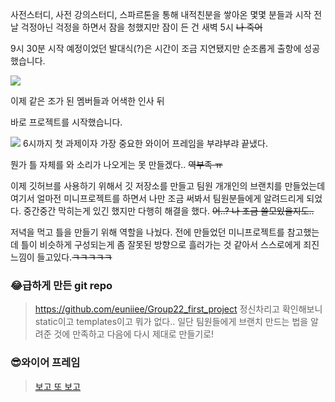 사전스터디, 사전 강의스터디, 스파르톤을 통해 내적친분을 쌓아온 몇몇 분들과
시작 전날 걱정아닌 걱정을 하면서 잠을 청했지만 잠이 든 건 새벽 5시 ~~나 죽어~~ 

9시 30분 시작 예정이었던 발대식(?)은 시간이 조금 지연됐지만 순조롭게 출항에 성공했습니다.




![](https://images.velog.io/images/2_juzzang/post/b6e1159f-5747-4577-b71a-c8ae667e978c/09.13-1.PNG)

이제 같은 조가 된 멤버들과 어색한 인사 뒤

바로 프로젝트를 시작했습니다.
 
![](https://images.velog.io/images/2_juzzang/post/3a49c0d8-73a8-4619-aced-37e6e6f6f2b3/09.13-2.PNG)
6시까지 첫 과제이자 가장 중요한 와이어 프레임을 부랴부랴 끝냈다.

뭔가 틀 자체를 와 소리가 나오게는 못 만들겠다.. ~~역부족 ㅠ~~

이제 깃허브를 사용하기 위해서 깃 저장소를 만들고 팀원 개개인의 브랜치를 만들었는데
여기서 얼마전 미니프로젝트를 하면서 나만 조금 써봐서 팀원분들에게 알려드리게 되었다.
중간중간 막히는게 있긴 했지만 다행히 해결을 했다.
~~어..? 나 조금 쓸모있을지도..~~

저녁을 먹고 틀을 만들기 위해 역할을 나눴다.
전에 만들었던 미니프로젝트를 참고했는데 틀이 비슷하게 구성되는게 좀 잘못된 방향으로 흘러가는 것 같아서 스스로에게 죄진 느낌이 들고있다.~~ㅋㅋㅋㅋㅋ~~ 

### 😂급하게 만든 git repo
>https://github.com/euniiee/Group22_first_project
정신차리고 확인해보니 static이고 templates이고 뭐가 없다.. 일단 팀원들에게 브랜치 만드는 법을 알려준 것에 만족하고 다음에 다시 제대로 만들기로!


### 😎와이어 프레임
>[보고 또 보고](https://s3.us-west-2.amazonaws.com/secure.notion-static.com/9c9e7bee-396e-4c4b-9de0-539ff6867d55/%E1%84%8B%E1%85%B5%E1%84%85%E1%85%B3%E1%86%B7_%E1%84%8B%E1%85%A5%E1%86%B9%E1%84%82%E1%85%B3%E1%86%AB_%E1%84%82%E1%85%A9%E1%84%90%E1%85%B3%E1%84%87%E1%85%AE%E1%86%A8.pdf?X-Amz-Algorithm=AWS4-HMAC-SHA256&X-Amz-Credential=AKIAT73L2G45O3KS52Y5%2F20210913%2Fus-west-2%2Fs3%2Faws4_request&X-Amz-Date=20210913T121848Z&X-Amz-Expires=86400&X-Amz-Signature=3df1b3cdd932d948124a35562a5f167c081705e51f093e891f13e15a2cd957b0&X-Amz-SignedHeaders=host&response-content-disposition=filename%20%3D%22%25E1%2584%258B%25E1%2585%25B5%25E1%2584%2585%25E1%2585%25B3%25E1%2586%25B7%2520%25E1%2584%258B%25E1%2585%25A5%25E1%2586%25B9%25E1%2584%2582%25E1%2585%25B3%25E1%2586%25AB%2520%25E1%2584%2582%25E1%2585%25A9%25E1%2584%2590%25E1%2585%25B3%25E1%2584%2587%25E1%2585%25AE%25E1%2586%25A8.pdf%22)





